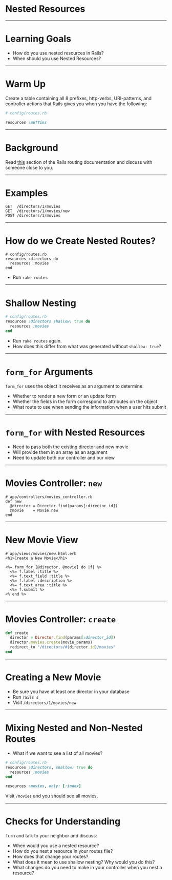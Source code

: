 # Nested Resources

---

# Learning Goals

- How do you use nested resources in Rails?
- When should you use Nested Resources?

---

# Warm Up

Create a table containing all 8 prefixes, http-verbs, URI-patterns, and controller actions that Rails gives you when you have the following:

```ruby
# config/routes.rb

resources :muffins
```

---

# Background

Read [this](http://guides.rubyonrails.org/routing.html#nested-resources) section of the Rails routing documentation and discuss with someone close to you.

---

# Examples

```
GET  /directors/1/movies
GET  /directors/1/movies/new
POST /directors/1/movies
```

---

# How do we Create Nested Routes?

```
# config/routes.rb
resources :directors do
  resources :movies
end
```

* Run `rake routes`

---

# Shallow Nesting

```ruby
# config/routes.rb
resources :directors shallow: true do
  resources :movies
end
```

* Run `rake routes` again.
* How does this differ from what was generated without `shallow: true`?

---

# `form_for` Arguments

`form_for` uses the object it receives as an argument to determine:

* Whether to render a new form or an update form
* Whether the fields in the form correspond to attributes on the object
* What route to use when sending the information when a user hits submit

---

# `form_for` with Nested Resources

* Need to pass both the existing director and new movie
* Will provide them in an array as an argument
* Need to update both our controller and our view

---

# Movies Controller: `new`

```
# app/controllers/movies_controller.rb
def new
  @director = Director.find(params[:director_id])
  @movie    = Movie.new
end
```

---

# New Movie View

```
# app/views/movies/new.html.erb
<h1>Create a New Movie</h1>

<%= form_for [@director, @movie] do |f| %>
  <%= f.label :title %>
  <%= f.text_field :title %>
  <%= f.label :description %>
  <%= f.text_area :title %>
  <%= f.submit %>
<% end %>
```

---

# Movies Controller: `create`

```ruby
def create
  director = Director.find(params[:director_id])
  director.movies.create(movie_params)
  redirect_to "/directors/#{director.id}/movies"
end
```

---

# Creating a New Movie

* Be sure you have at least one director in your database
* Run `rails s`
* Visit `/directors/1/movies/new`

---

# Mixing Nested and Non-Nested Routes

* What if we want to see a list of all movies?

```ruby
# config/routes.rb
resources :directors, shallow: true do
  resources :movies
end

resources :movies, only: [:index]
```

Visit `/movies` and you should see all movies.

---

# Checks for Understanding

Turn and talk to your neighbor and discuss:

* When would you use a nested resource?
* How do you nest a resource in your routes file?
* How does that change your routes?
* What does it mean to use shallow nesting? Why would you do this?
* What changes do you need to make in your controller when you nest a resource?

